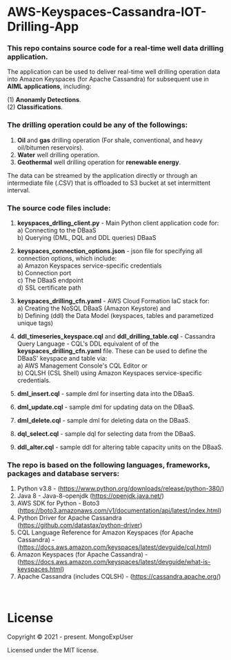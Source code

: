 # AWS-Keyspaces-Cassandra-IOT-Drilling-App

### This repo contains source code for a real-time well data drilling application.
The application can be used to deliver real-time well drilling operation data into Amazon Keyspaces (for Apache Cassandra) for
subsequent use in <strong><font>AIML applications</font></strong>, including:<br>

(1) <strong> Anonamly Detections</strong>. <br>
(2) <strong> Classifications</strong>. <br>

### The drilling operation could be any of the followings: 
 1) <strong>Oil</strong> and <strong>gas</strong> drilling operation (For shale, conventional, and heavy oil/bitumen reservoirs).
 2) <strong>Water</strong> well drilling operation.
 3) <strong>Geothermal</strong> well drilling operation for <strong>renewable energy</strong>.
 
The data can be streamed by the application directly or through an intermediate file (.CSV) that is offloaded to S3 bucket at set intermittent interval.


### The source code files include:
1) <strong>keyspaces_drlling_client.py</strong> - Main Python client application code for: <br>
   a) Connecting to the DBaaS <br>
   b) Querying (DML, DQL and DDL queries) DBaaS <br>
   
2) <strong>keyspaces_connection_options.json</strong> - json file for specifying all connection options, which include: <br>
    a) Amazon Keyspaces service-specific credentials <br>
    b) Connection port <br>
    c) The DBaaS endpoint <br>
    d) SSL certificate path <br>
   
3) <strong>keyspaces_drilling_cfn.yaml</strong> - AWS Cloud Formation IaC stack for: <br>
   a) Creating the NoSQL DBaaS (Amazon Keystore) and <br>
   b) Defining (ddl) the Data Model (keyspaces, tables and parametized unique tags) 
   
4) <strong>ddl_timeseries_keyspace.cql</strong> and <strong>ddl_drilling_table.cql</strong> - Cassandra Query Language - CQL's DDL equivalent of of the <strong>keyspaces_drilling_cfn.yaml</strong> file.
   These can be used to define the DBaaS' keyspace and table via:<br>
   a) AWS Management Console's CQL Editor or <br>
   b) CQLSH (CSL Shell) using Amazon Keyspaces service-specific credentials.<br>
   
5) <strong>dml_insert.cql</strong> - sample dml for inserting data into the DBaaS.

6) <strong>dml_update.cql</strong> - sample dml for updating data on the DBaaS.

7) <strong>dml_delete.cql</strong> - sample dml for deleting data on the DBaaS.

8) <strong>dql_select.cql</strong> - sample dql for selecting data from the DBaaS.

9) <strong>ddl_alter.cql</strong> - sample ddl for altering table capacity units on the DBaaS.


### The repo is based on the following languages, frameworks, packages and database servers:
1) Python v3.8 - (https://www.python.org/downloads/release/python-380/)
2) Java 8 - Java-8-openjdk (https://openjdk.java.net/)
3) AWS SDK for Python - Boto3 (https://boto3.amazonaws.com/v1/documentation/api/latest/index.html)
4) Python Driver for Apache Cassandra  (https://github.com/datastax/python-driver)
5) CQL Language Reference for Amazon Keyspaces (for Apache Cassandra) - (https://docs.aws.amazon.com/keyspaces/latest/devguide/cql.html)
6) Amazon Keyspaces (for Apache Cassandra) - (https://docs.aws.amazon.com/keyspaces/latest/devguide/what-is-keyspaces.html)
7) Apache Cassandra (includes CQLSH) - (https://cassandra.apache.org/)
<br> 

# License

Copyright © 2021 - present. MongoExpUser

Licensed under the MIT license.
